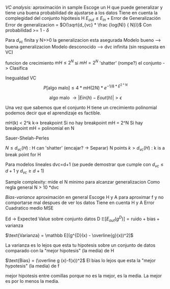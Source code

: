 *VC analysis:*
aproximación in sample
Escoge un H que puede generalizar y tiene una buena probabilidad de ajustarse a los datos
Tiene en cuenta la complegidad del conjunto hipótesis H
$E_{out} \le E_{in} + \text{Error de Generalización}$
Error de generalizacion = $O(\sqrt{d_{vc} * \frac {log(N)} { N})}$
Con probabilidad >= 1 - $\delta$

Para $d_{vc}$ finita y N>>0 la generalizacion esta asegurada
	Modelo bueno --> buena generalizacion
	Modelo desconocido --> dvc infinita (sin respuesta en VC)

funcion de crecimiento $mH \le 2^N$
si $mH = 2^N$ 'shatter' (rompe?) el conjunto -> Clasifica

Inegualdad VC
$$P[\text{algo malo}] \le 4* \text{mH}(2N) * e^{-1/8 * E^{2*N}}$$



$$
\text{algo malo } \rightarrow |Ein(h) - Eout(h)|>\epsilon
$$

Una vez que sabemos que el conjunto H tiene un crecimiento polinomial podemos decir que
el aprendizaje es factible.

mH(k) < 2^k
k-> breakpoint
	Si no hay breakpoint mH = 2^N
	Si hay breakpoint mH = polinomial en N

Sauer-Shelah-Perles


$N \le d_{vc}(H)$ : H can 'shatter' (encajar? -> Separar) N points
$k > d_{vc}(H)$ : k is a break point for H

Para modelos lineales dvc=d+1 (se puede demostrar que cumple con
 $d_{vc} \le d+1$  y $d_{vc} \ge d+1$)

Sample complexity: mide el N minimo para alcanzar generalizacion
Como regla general N > 10 *dvc

*Bias-variance*
aproximación en general
Escoge H y A para aproximar f y no comportarse mal despues de ver los datos
Tiene en cuenta H y A
Error Cuadratico medio MSE

Ed -> Expected Value sobre conjunto datos D
$\mathbb E[E_{out}(g^{D})] = \text{ruido} + \text{bias} + \text{varianza}$


$\text{Varianza} = \mathbb E[(g^{D}(x) - \overline{g}(x))^2]$

La varianza es lo lejos que esta tu hipotesis sobre un conjunto de datos comparado con la "mejor hipotesis" (la media) de H

$\text{Bias} = (\overline g (x)-f(x))^2$
El bias lo lejos que esta la "mejor hypotesis" (la media) de f

mejor hipotesis entre comillas porque no es la mejor, es la media.
La mejor es por lo menos la media.